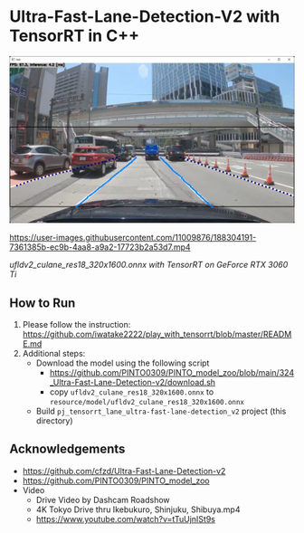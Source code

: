 # Ultra-Fast-Lane-Detection-V2 with TensorRT in C++

![00_doc/demo.jpg](00_doc/demo.jpg)

https://user-images.githubusercontent.com/11009876/188304191-7361385b-ec9b-4aa8-a9a2-17723b2a53d7.mp4

*ufldv2_culane_res18_320x1600.onnx with TensorRT on GeForce RTX 3060 Ti*

## How to Run
1. Please follow the instruction: https://github.com/iwatake2222/play_with_tensorrt/blob/master/README.md
2. Additional steps:
    - Download the model using the following script
        - https://github.com/PINTO0309/PINTO_model_zoo/blob/main/324_Ultra-Fast-Lane-Detection-v2/download.sh
        - copy `ufldv2_culane_res18_320x1600.onnx` to `resource/model/ufldv2_culane_res18_320x1600.onnx`
    - Build  `pj_tensorrt_lane_ultra-fast-lane-detection_v2` project (this directory)

## Acknowledgements
- https://github.com/cfzd/Ultra-Fast-Lane-Detection-v2
- https://github.com/PINTO0309/PINTO_model_zoo
- Video
    - Drive Video by Dashcam Roadshow
    - 4K Tokyo Drive thru Ikebukuro, Shinjuku, Shibuya.mp4
    - https://www.youtube.com/watch?v=tTuUjnISt9s
